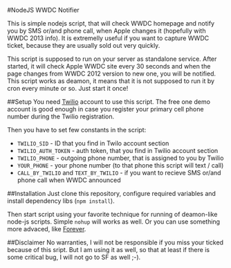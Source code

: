#NodeJS WWDC Notifier

This is simple nodejs script, that will check WWDC homepage and notify you by SMS or/and phone call, when Apple changes it (hopefully with WWDC 2013 info). It is extremelly useful if you want
to capture WWDC ticket, because they are usually sold out very quickly.

This script is supposed to run on your server as standalone service. After started, it will check Apple WWDC site every 30 seconds and when the page changes from
WWDC 2012 version to new one, you will be notified. This script works as deamon, it means that it is not supposed to run it by cron every minute or so. Just start it once!

##Setup
You need [Twilio](http://twilio.com) account to use this script. The free one demo account is good enough in case you register your primary cell phone number during
the Twilio registration.

Then you have to set few constants in the script:

* `TWILIO_SID` - ID that you find in Twilo account section
* `TWILIO_AUTH_TOKEN` - auth token, that you find in Twilio account section
* `TWILIO_PHONE` - outgoing phone number, that is assigned to you by Twilio
* `YOUR_PHONE` - your phone number (to that phone this script will text / call)
* `CALL_BY_TWILIO` and `TEXT_BY_TWILIO` - if you want to recieve SMS or/and phone call when WWDC announced

##Installation
Just clone this repository, configure required variables and install dependency libs (`npm install`).

Then start script using your favorite technique for running of deamon-like node-js scripts. Simple `nohup` will works as well. Or you can use something more
advaced, like [Forever](http://blog.nodejitsu.com/keep-a-nodejs-server-up-with-forever).

##Disclaimer
No warranties, I will not be responsible if you miss your ticked because of this sript. But I am using it as well, so that at least if there is some critical bug, I 
will not go to SF as well ;-).